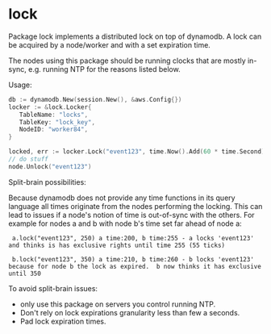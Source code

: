 # lock
Package lock implements a distributed lock on top of dynamodb.
A lock can be acquired by a node/worker and with a set expiration time.

The nodes using this package should be running clocks that are mostly in-sync, e.g. running NTP for the reasons listed below.

Usage:
```go
db := dynamodb.New(session.New(), &aws.Config{})
locker := &lock.Locker{
   TableName: "locks",
   TableKey: "lock_key",
   NodeID: "worker84",
}

locked, err := locker.Lock("event123", time.Now().Add(60 * time.Second))
// do stuff
node.Unlock("event123")
```

Split-brain possibilities:

Because dynamodb does not provide any time functions in its query language all times
originate from the nodes performing the locking. This can lead to issues if a node's notion
of time is out-of-sync with the others. For example for nodes a and b with node b's time set far ahead
of node a:

```
 a.lock("event123", 250) a time:200, b time:255 - a locks 'event123' and thinks is has exclusive rights until time 255 (55 ticks)

 b.lock("event123", 350) a time:210, b time:260 - b locks 'event123' because for node b the lock as expired.  b now thinks it has exclusive until 350
```

To avoid split-brain issues:
 * only use this package on servers you control running NTP.
 * Don't rely on lock expirations granularity less than few a seconds.
 * Pad lock expiration times.
